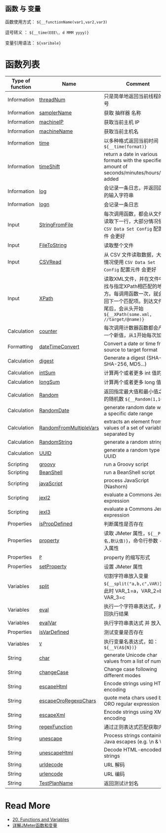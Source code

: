 函数 与 变量
-------



函数使用方式： `${__functionName(var1,var2,var3)` 

逗号转义 ：  `${__time(EEE\, d MMM yyyy)}`

变量引用语法： `${varibale}`





# 函数列表

| Type of function | Name                                                         | Comment                                                      | Since        |
| ---------------- | ------------------------------------------------------------ | ------------------------------------------------------------ | ------------ |
| Information      | [threadNum](http://jmeter.apache.org/usermanual/functions.html#__threadNum) | 只是简单地返回当前线程的编号                                 | 1.X          |
| Information      | [samplerName](http://jmeter.apache.org/usermanual/functions.html#__samplerName) | 获取 抽样器 名称                                             | 2.5          |
| Information      | [machineIP](http://jmeter.apache.org/usermanual/functions.html#__machineIP) | 获取当前主机 IP                                              | 2.6          |
| Information      | [machineName](http://jmeter.apache.org/usermanual/functions.html#__machineName) | 获取当前主机名                                               | 1.X          |
| Information      | [time](http://jmeter.apache.org/usermanual/functions.html#__time) | 以多种格式返回当前时间 `${__time(format)}`                   | 2.2          |
| Information      | [timeShift](http://jmeter.apache.org/usermanual/functions.html#__timeShift) | return a date in various formats with the specified amount of seconds/minutes/hours/days added | 3.3          |
| Information      | [log](http://jmeter.apache.org/usermanual/functions.html#__log) | 会记录一条日志，并返回函数的输入字符串                       | 2.2          |
| Information      | [logn](http://jmeter.apache.org/usermanual/functions.html#__logn) | 会记录一条日志                                               | 2.2          |
| Input            | [StringFromFile](http://jmeter.apache.org/usermanual/functions.html#__StringFromFile) | 每次调用函数，都会从文件中读取下一行，大部分情况使用 `CSV Data Set Config` 配置元件 会更好 | 1.9          |
| Input            | [FileToString](http://jmeter.apache.org/usermanual/functions.html#__FileToString) | 读取整个文件                                                 | 2.4          |
| Input            | [CSVRead](http://jmeter.apache.org/usermanual/functions.html#__CSVRead) | 从 CSV 文件读取数据，大部分情况使用 `CSV Data Set Config` 配置元件 会更好 | 1.9          |
| Input            | [XPath](http://jmeter.apache.org/usermanual/functions.html#__XPath) | 读取XML文件，并在文件中寻找与指定XPath相匹配的地方。每调用函数一次，就会返回下一个匹配项。到达文件末尾后，会从头开始 `${__XPath(some.xml, //target/@name)}` | 2.0.3        |
| Calculation      | [counter](http://jmeter.apache.org/usermanual/functions.html#__counter) | 每次调用计数器函数都会产生一个新值，从1开始每次加1           | 1.X          |
| Formatting       | [dateTimeConvert](http://jmeter.apache.org/usermanual/functions.html#__dateTimeConvert) | Convert a date or time from source to target format          | 4.0          |
| Calculation      | [digest](http://jmeter.apache.org/usermanual/functions.html#__digest) | Generate a digest (SHA-1, SHA-256, MD5...)                   | 4.0          |
| Calculation      | [intSum](http://jmeter.apache.org/usermanual/functions.html#__intSum) | 计算两个或者更多 int 值的和                                  | 1.8.1        |
| Calculation      | [longSum](http://jmeter.apache.org/usermanual/functions.html#__longSum) | 计算两个或者更多 long 值的和                                 | 2.3.2        |
| Calculation      | [Random](http://jmeter.apache.org/usermanual/functions.html#__Random) | 返回指定最大值和最小值之间的随机数 `${__Random(1,10)}`       | 1.9          |
| Calculation      | [RandomDate](http://jmeter.apache.org/usermanual/functions.html#__RandomDate) | generate random date within a specific date range            | 3.3          |
| Calculation      | [RandomFromMultipleVars](http://jmeter.apache.org/usermanual/functions.html#__RandomFromMultipleVars) | extracts an element from the values of a set of variables separated by | 3.1          |
| Calculation      | [RandomString](http://jmeter.apache.org/usermanual/functions.html#__RandomString) | generate a random string                                     | 2.6          |
| Calculation      | [UUID](http://jmeter.apache.org/usermanual/functions.html#__UUID) | generate a random type 4 UUID                                | 2.9          |
| Scripting        | [groovy](http://jmeter.apache.org/usermanual/functions.html#__groovy) | run a Groovy script                                          | 3.1          |
| Scripting        | [BeanShell](http://jmeter.apache.org/usermanual/functions.html#__BeanShell) | run a BeanShell script                                       | 1.X          |
| Scripting        | [javaScript](http://jmeter.apache.org/usermanual/functions.html#__javaScript) | process JavaScript (Nashorn)                                 | 1.9          |
| Scripting        | [jexl2](http://jmeter.apache.org/usermanual/functions.html#__jexl2) | evaluate a Commons Jexl2 expression                          | jexl2(2.1.1) |
| Scripting        | [jexl3](http://jmeter.apache.org/usermanual/functions.html#__jexl3) | evaluate a Commons Jexl3 expression                          | jexl3 (3.0)  |
| Properties       | [isPropDefined](http://jmeter.apache.org/usermanual/functions.html#__isPropDefined) | 判断属性是否存在                                             | 4.0          |
| Properties       | [property](http://jmeter.apache.org/usermanual/functions.html#__property) | 读取 JMeter 属性，`${__P(属性名,默认值)}`，命令行参数 `-J` 传入属性 | 2.0          |
| Properties       | [`P`](http://jmeter.apache.org/usermanual/functions.html#__P) | property 的缩写形式                                          | 2.0          |
| Properties       | [setProperty](http://jmeter.apache.org/usermanual/functions.html#__setProperty) | 设置 JMeter 属性                                             | 2.1          |
| Variables        | [split](http://jmeter.apache.org/usermanual/functions.html#__split) | 切割字符串放入变量 `${__split("a,b,c",VAR)}`，此时 VAR_1=a，VAR_2=b，VAR_3=c | 2.0.2        |
| Variables        | [eval](http://jmeter.apache.org/usermanual/functions.html#__eval) | 执行一个字符串表达式，并返回执行结果                         | 2.3.1        |
| Variables        | [evalVar](http://jmeter.apache.org/usermanual/functions.html#__evalVar) | 执行字符串表达式 并 放入变量                                 | 2.3.1        |
| Properties       | [isVarDefined](http://jmeter.apache.org/usermanual/functions.html#__isVarDefined) | 测试变量是否存在                                             | 4.0          |
| Variables        | [`V`](http://jmeter.apache.org/usermanual/functions.html#__V) | 执行变量名表达式，如： `${__V(A${N})}`                       | 2.3RC3       |
| String           | [char](http://jmeter.apache.org/usermanual/functions.html#__char) | generate Unicode char values from a list of numbers          | 2.3.3        |
| String           | [changeCase](http://jmeter.apache.org/usermanual/functions.html#__changeCase) | Change case following different modes                        | 4.0          |
| String           | [escapeHtml](http://jmeter.apache.org/usermanual/functions.html#__escapeHtml) | Encode strings using HTML encoding                           | 2.3.3        |
| String           | [escapeOroRegexpChars](http://jmeter.apache.org/usermanual/functions.html#__escapeOroRegexpChars) | quote meta chars used by ORO regular expression              | 2.9          |
| String           | [escapeXml](http://jmeter.apache.org/usermanual/functions.html#__escapeXml) | Encode strings using XMl encoding                            | 3.2          |
| String           | [regexFunction](http://jmeter.apache.org/usermanual/functions.html#__regexFunction) | 通过正则表达式匹配获取内容                                   | 1.X          |
| String           | [unescape](http://jmeter.apache.org/usermanual/functions.html#__unescape) | Process strings containing Java escapes (e.g. \n & \t)       | 2.3.3        |
| String           | [unescapeHtml](http://jmeter.apache.org/usermanual/functions.html#__unescapeHtml) | Decode HTML-encoded strings                                  | 2.3.3        |
| String           | [urldecode](http://jmeter.apache.org/usermanual/functions.html#__urldecode) | URL 解码                                                     | 2.10         |
| String           | [urlencode](http://jmeter.apache.org/usermanual/functions.html#__urlencode) | URL 编码                                                     | 2.10         |
| String           | [TestPlanName](http://jmeter.apache.org/usermanual/functions.html#__TestPlanName) | 返回测试计划名                                               | 2.6          |


# Read More
- [20. Functions and Variables](http://jmeter.apache.org/usermanual/functions.html)
- [详解JMeter函数和变量](https://www.cnblogs.com/MasterMonkInTemple/p/3442770.html)
